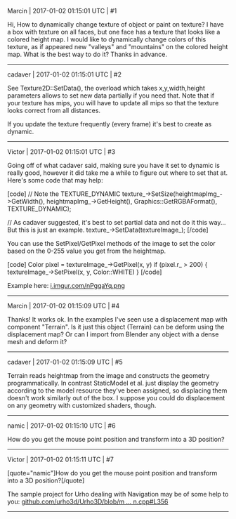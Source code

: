 Marcin | 2017-01-02 01:15:01 UTC | #1

Hi,
How to dynamically change texture of object or paint on texture? I have a box with texture on all faces, but one face has a texture that looks like a colored height map. I would like to dynamically change colors of this texture, as if appeared new "valleys" and "mountains" on the colored height map. What is the best way to do it?
Thanks in advance.

-------------------------

cadaver | 2017-01-02 01:15:01 UTC | #2

See Texture2D::SetData(), the overload which takes x,y,width,height parameters allows to set new data partially if you need that. Note that if your texture has mips, you will have to update all mips so that the texture looks correct from all distances.

If you update the texture frequently (every frame) it's best to create as dynamic.

-------------------------

Victor | 2017-01-02 01:15:01 UTC | #3

Going off of what cadaver said, making sure you have it set to dynamic is really good, however it did take me a while to figure out where to set that at. Here's some code that may help:

[code]
// Note the TEXTURE_DYNAMIC
texture_->SetSize(heightmapImg_->GetWidth(), heightmapImg_->GetHeight(), Graphics::GetRGBAFormat(), TEXTURE_DYNAMIC);

// As cadaver suggested, it's best to set partial data and not do it this way... But this is just an example.
texture_->SetData(textureImage_);
[/code]

You can use the SetPixel/GetPixel methods of the image to set the color based on the 0-255 value you get from the heightmap.

[code]
Color pixel = textureImage_->GetPixel(x, y)
if (pixel.r_ > 200) { textureImage_->SetPixel(x, y, Color::WHITE) }
[/code]

Example here:
[i.imgur.com/nPgqaYq.png](http://i.imgur.com/nPgqaYq.png)

-------------------------

Marcin | 2017-01-02 01:15:09 UTC | #4

Thanks! It works ok. 
In the examples I've seen use a displacement map with component "Terrain". Is it just this object (Terrain) can be deform using the displacement map? Or can I import from Blender any object with a dense mesh and deform it?

-------------------------

cadaver | 2017-01-02 01:15:09 UTC | #5

Terrain reads heightmap from the image and constructs the geometry programmatically. In contrast StaticModel et al. just display the geometry according to the model resource they've been assigned, so displacing them doesn't work similarly out of the box. I suppose you could do displacement on any geometry with customized shaders, though.

-------------------------

namic | 2017-01-02 01:15:10 UTC | #6

How do you get the mouse point position and transform into a 3D position?

-------------------------

Victor | 2017-01-02 01:15:11 UTC | #7

[quote="namic"]How do you get the mouse point position and transform into a 3D position?[/quote]

The sample project for Urho dealing with Navigation may be of some help to you:
[github.com/urho3d/Urho3D/blob/m ... n.cpp#L356](https://github.com/urho3d/Urho3D/blob/master/Source/Samples/15_Navigation/Navigation.cpp#L356)

-------------------------

